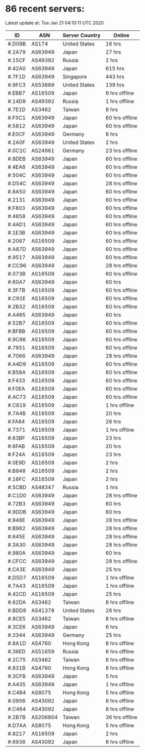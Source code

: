 # 86 recent servers:

Latest update at: Tue Jan 21 04:10:11 UTC 2020

| ID | ASN | Server Country | Online |
| -- | --- | -------------- | ------ |
| #.D09B | AS174 | United States | 16 hrs |
| #.2A79 | AS63949 | Japan | 27 hrs |
| #.15CF | AS49392 | Russia | 2 hrs |
| #.42A0 | AS63949 | Japan | 615 hrs |
| #.7F1D | AS63949 | Singapore | 443 hrs |
| #.9FC3 | AS53889 | United States | 139 hrs |
| #.EBB7 | AS16509 | Japan | 9 hrs offline |
| #.14D9 | AS49392 | Russia | 1 hrs offline |
| #.7E1D | AS3462 | Taiwan | 8 hrs |
| #.F5C1 | AS63949 | Japan | 60 hrs offline |
| #.5812 | AS63949 | Japan | 60 hrs offline |
| #.E0CF | AS63949 | Germany | 8 hrs |
| #.2A0F | AS63949 | United States | 2 hrs |
| #.0C1C | AS24961 | Germany | 23 hrs offline |
| #.8DEB | AS63949 | Japan | 60 hrs offline |
| #.4EA8 | AS63949 | Japan | 60 hrs offline |
| #.504C | AS63949 | Japan | 60 hrs offline |
| #.D54C | AS63949 | Japan | 28 hrs offline |
| #.8A50 | AS63949 | Japan | 60 hrs offline |
| #.2131 | AS63949 | Japan | 60 hrs offline |
| #.F803 | AS63949 | Japan | 60 hrs offline |
| #.4858 | AS63949 | Japan | 60 hrs offline |
| #.4AD1 | AS63949 | Japan | 60 hrs offline |
| #.1E3B | AS63949 | Japan | 60 hrs offline |
| #.2067 | AS16509 | Japan | 60 hrs offline |
| #.A87D | AS63949 | Japan | 60 hrs offline |
| #.9517 | AS63949 | Japan | 60 hrs offline |
| #.CC96 | AS63949 | Japan | 28 hrs offline |
| #.073B | AS16509 | Japan | 60 hrs offline |
| #.60A7 | AS63949 | Japan | 60 hrs |
| #.3F7B | AS16509 | Japan | 60 hrs offline |
| #.C91E | AS16509 | Japan | 60 hrs offline |
| #.2B32 | AS16509 | Japan | 60 hrs offline |
| #.A495 | AS63949 | Japan | 60 hrs |
| #.52B7 | AS16509 | Japan | 60 hrs offline |
| #.BFBB | AS16509 | Japan | 60 hrs offline |
| #.9C86 | AS16509 | Japan | 60 hrs offline |
| #.7951 | AS16509 | Japan | 60 hrs offline |
| #.7066 | AS63949 | Japan | 28 hrs offline |
| #.A4D9 | AS16509 | Japan | 60 hrs offline |
| #.B58A | AS16509 | Japan | 60 hrs offline |
| #.F433 | AS16509 | Japan | 60 hrs offline |
| #.F0EA | AS16509 | Japan | 60 hrs offline |
| #.AC73 | AS16509 | Japan | 60 hrs offline |
| #.C819 | AS16509 | Japan | 1 hrs offline |
| #.7A4B | AS16509 | Japan | 20 hrs |
| #.FA84 | AS16509 | Japan | 26 hrs |
| #.7371 | AS16509 | Japan | 1 hrs offline |
| #.63BF | AS16509 | Japan | 23 hrs |
| #.6FAB | AS16509 | Japan | 20 hrs |
| #.F24A | AS16509 | Japan | 23 hrs |
| #.0E9D | AS16509 | Japan | 2 hrs |
| #.B848 | AS16509 | Japan | 2 hrs |
| #.16FC | AS16509 | Japan | 2 hrs |
| #.5CBD | AS48347 | Russia | 1 hrs |
| #.C1D0 | AS63949 | Japan | 28 hrs offline |
| #.72B3 | AS63949 | Japan | 60 hrs |
| #.9DDB | AS63949 | Japan | 60 hrs |
| #.946E | AS63949 | Japan | 28 hrs offline |
| #.B982 | AS63949 | Japan | 28 hrs offline |
| #.645E | AS63949 | Japan | 28 hrs offline |
| #.3A30 | AS63949 | Japan | 28 hrs offline |
| #.980A | AS63949 | Japan | 60 hrs |
| #.CFCC | AS63949 | Japan | 28 hrs offline |
| #.CA3E | AS63949 | Japan | 25 hrs |
| #.D5D7 | AS16509 | Japan | 1 hrs offline |
| #.7A43 | AS16509 | Japan | 1 hrs offline |
| #.42CD | AS16509 | Japan | 25 hrs |
| #.62DA | AS3462 | Taiwan | 8 hrs offline |
| #.BDD8 | AS41378 | United States | 26 hrs |
| #.8CE5 | AS3462 | Taiwan | 8 hrs offline |
| #.3CE6 | AS63949 | Japan | 6 hrs |
| #.3344 | AS63949 | Germany | 25 hrs |
| #.8A1D | AS4760 | Hong Kong | 8 hrs offline |
| #.36ED | AS51659 | Russia | 6 hrs offline |
| #.2C75 | AS3462 | Taiwan | 8 hrs offline |
| #.831B | AS4760 | Hong Kong | 8 hrs offline |
| #.3CFB | AS63949 | Japan | 5 hrs |
| #.A435 | AS63949 | Japan | 1 hrs offline |
| #.C4B4 | AS8075 | Hong Kong | 5 hrs offline |
| #.0906 | AS43092 | Japan | 8 hrs offline |
| #.C464 | AS43092 | Japan | 8 hrs offline |
| #.2B7B | AS206804 | Taiwan | 36 hrs offline |
| #.D7AA | AS8075 | Hong Kong | 5 hrs offline |
| #.8217 | AS16509 | Japan | 2 hrs |
| #.6938 | AS43092 | Japan | 8 hrs offline |

